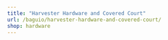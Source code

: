 ```yaml
---
title: "Harvester Hardware and Covered Court"
url: /baguio/harvester-hardware-and-covered-court/
shop: hardware
---
```

